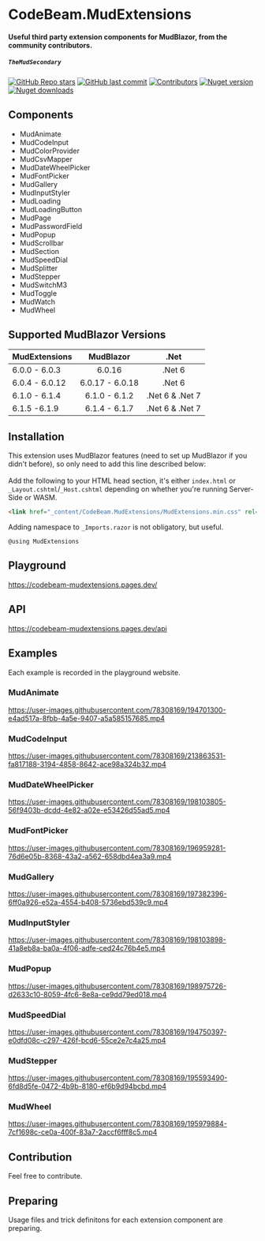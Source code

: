 # CodeBeam.MudExtensions
#### Useful third party extension components for MudBlazor, from the community contributors.
##### `TheMudSecondary`

[![GitHub Repo stars](https://img.shields.io/github/stars/codebeamorg/codebeam.mudextensions?color=594ae2&style=flat-square&logo=github)](https://github.com/codebeamorg/codebeam.mudextensions/stargazers)
[![GitHub last commit](https://img.shields.io/github/last-commit/codebeamorg/codebeam.mudextensions?color=594ae2&style=flat-square&logo=github)](https://github.com/codebeamorg/codebeam.mudextensions)
[![Contributors](https://img.shields.io/github/contributors/codebeamorg/codebeam.mudextensions?color=594ae2&style=flat-square&logo=github)](https://github.com/codebeamorg/codebeam.mudextensions/graphs/contributors)
[![Nuget version](https://img.shields.io/nuget/v/CodeBeam.mudextensions?color=ff4081&label=nuget%20version&logo=nuget&style=flat-square)](https://www.nuget.org/packages/codebeam.mudextensions/)
[![Nuget downloads](https://img.shields.io/nuget/dt/CodeBeam.mudextensions?color=ff4081&label=nuget%20downloads&logo=nuget&style=flat-square)](https://www.nuget.org/packages/codebeam.mudextensions/)

## Components

- MudAnimate
- MudCodeInput
- MudColorProvider
- MudCsvMapper
- MudDateWheelPicker
- MudFontPicker
- MudGallery
- MudInputStyler
- MudLoading
- MudLoadingButton
- MudPage
- MudPasswordField
- MudPopup
- MudScrollbar
- MudSection
- MudSpeedDial
- MudSplitter
- MudStepper
- MudSwitchM3
- MudToggle
- MudWatch
- MudWheel

## Supported MudBlazor Versions
| MudExtensions | MudBlazor | .Net |
| :---  |    :----:   | :---: |
| 6.0.0 - 6.0.3 | 6.0.16 | .Net 6 |
| 6.0.4 - 6.0.12 | 6.0.17 - 6.0.18 | .Net 6 |
| 6.1.0 - 6.1.4 | 6.1.0 - 6.1.2 | .Net 6 & .Net 7 |
| 6.1.5 -6.1.9 | 6.1.4 - 6.1.7 | .Net 6 & .Net 7 |

## Installation
This extension uses MudBlazor features (need to set up MudBlazor if you didn't before), so only need to add this line described below:<br /><br />
Add the following to your HTML head section, it's either `index.html` or `_Layout.cshtml`/`_Host.cshtml` depending on whether you're running Server-Side or WASM.
```html
<link href="_content/CodeBeam.MudExtensions/MudExtensions.min.css" rel="stylesheet" />
```

Adding namespace to `_Imports.razor` is not obligatory, but useful.
```razor
@using MudExtensions
```

## Playground
https://codebeam-mudextensions.pages.dev/

## API
https://codebeam-mudextensions.pages.dev/api

## Examples
Each example is recorded in the playground website.

### MudAnimate

https://user-images.githubusercontent.com/78308169/194701300-e4ad517a-8fbb-4a5e-9407-a5a585157685.mp4

### MudCodeInput

https://user-images.githubusercontent.com/78308169/213863531-fa817188-3194-4858-8642-ace98a324b32.mp4

### MudDateWheelPicker

https://user-images.githubusercontent.com/78308169/198103805-56f9403b-dcdd-4e82-a02e-e53426d55ad5.mp4

### MudFontPicker

https://user-images.githubusercontent.com/78308169/196959281-76d6e05b-8368-43a2-a562-658dbd4ea3a9.mp4

### MudGallery

https://user-images.githubusercontent.com/78308169/197382396-6ff0a926-e52a-4554-b408-5736ebd539c9.mp4

### MudInputStyler

https://user-images.githubusercontent.com/78308169/198103898-41a8eb8a-ba0a-4f06-adfe-ced24c76b4e5.mp4

### MudPopup

https://user-images.githubusercontent.com/78308169/198975726-d2633c10-8059-4fc6-8e8a-ce9dd79ed018.mp4

### MudSpeedDial

https://user-images.githubusercontent.com/78308169/194750397-e0dfd08c-c297-426f-bcd6-55ce2e7c4a25.mp4

### MudStepper

https://user-images.githubusercontent.com/78308169/195593490-6fd8d5fe-0472-4b9b-8180-ef6b9d94bcbd.mp4

### MudWheel

https://user-images.githubusercontent.com/78308169/195979884-7cf1698c-ce0a-400f-83a7-2accf6fff8c5.mp4


## Contribution
Feel free to contribute.

## Preparing
Usage files and trick definitons for each extension component are preparing.
